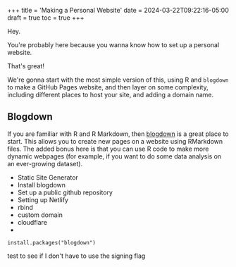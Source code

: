 +++
title = 'Making a Personal Website'
date = 2024-03-22T09:22:16-05:00
draft = true
toc = true
+++

Hey.

You're probably here because you wanna know how to set up a personal website.

That's great!

We're gonna start with the most simple version of this, using R and `blogdown` to make a GitHub Pages website, and then layer on some complexity, including different places to host your site, and adding a domain name.

## Blogdown

If you are familiar with R and R Markdown, then [blogdown](https://bookdown.org/yihui/blogdown/) is a great place to start. This allows you to create new pages on a website using RMarkdown files. The added bonus here is that you can use R code to make more dynamic webpages (for example, if you want to do some data analysis on an ever-growing dataset).

- Static Site Generator
- Install blogdown
- Set up a public github repository
- Setting up Netlify
- rbind
- custom domain
- cloudflare
- 

```
install.packages("blogdown")
```

test to see if I don't have to use the signing flag
